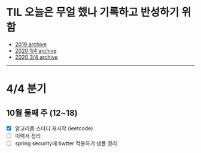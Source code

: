 # TIL 오늘은 무얼 했나 기록하고 반성하기 위함
- [2019 archive](https://github.com/nokchax/TIL/blob/master/archive/2019.md)
- [2020 1/4 archive](https://github.com/nokchax/TIL/blob/master/archive/2020-first-quarter.md)
- [2020 3/4 archive](https://github.com/nokchax/TIL/blob/master/archive/2020-third-quarter.md)

---

# 4/4 분기
## 10월 둘째 주 (12~18)
- [x] 알고리즘 스터디 재시작 (leetcode)
- [ ] 이력서 정리
- [ ] spring security에 tiwtter 적용하기 샘플 정리
